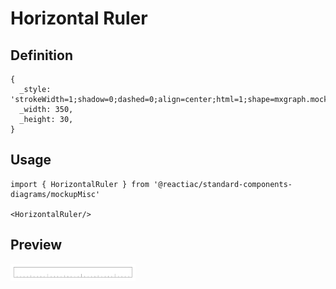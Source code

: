 # Horizontal Ruler

## Definition

```
{
  _style: 'strokeWidth=1;shadow=0;dashed=0;align=center;html=1;shape=mxgraph.mockup.misc.ruler2;dx=100;rulerOrient=down;unitSize=10;fontColor=#999999;spacingLeft=96;align=left;verticalAlign=middle;spacingBottom=10;spacingTop=0;spacingRight=0;spacing=0;strokeColor=#999999;',
  _width: 350,
  _height: 30,
}
```

## Usage

```
import { HorizontalRuler } from '@reactiac/standard-components-diagrams/mockupMisc'

<HorizontalRuler/>
```

## Preview

<img src="./horizontal-ruler.png" width="200"/>
